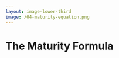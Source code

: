 ```yaml
---
layout: image-lower-third
image: /04-maturity-equation.png
---
```


# The Maturity Formula

<!--

**Technical Skills** + **Experience** = **Maturity**

**Maturity** + **Available Knowledge** = **Good Guessing**

**Speaker Notes:**

This visual equation laid out on the desk represents something fundamental about how intelligence develops - whether human or artificial.

Look at the progression: vintage tools representing technical skills, combined with old books representing experience, leads to that graduation cap - the symbol of maturity. But maturity alone isn't enough.

When you add that modern digital tablet - representing available knowledge, the right information at the right time - that's when you get the lightbulb moment. That's when good guessing becomes possible.

Think about how this works with humans first. Technical skills combined with experience creates maturity. Then, when you give that mature person the right available knowledge, they make good decisions - what we might call "good guessing."

The same pattern applies to LLMs. They've developed technical capabilities, gained experience through training, and reached a level of maturity. Now, when we provide them with the right available knowledge - the right context - they can make remarkably good decisions.

This isn't magic. It's a predictable pattern of development that we can understand and work with.
-->
